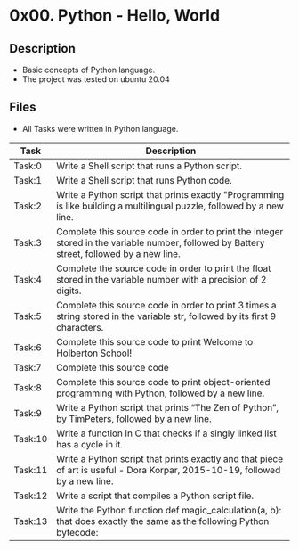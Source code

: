 # 0x00. Python - Hello, World

## Description
- Basic concepts of Python language.
- The project was tested on ubuntu 20.04

## Files
- All Tasks were written in Python language.

| Task | Description |
| ---- | ----------- |
| Task:0 | Write a Shell script that runs a Python script. |
| Task:1 | Write a Shell script that runs Python code. |
| Task:2 | Write a Python script that prints exactly "Programming is like building a multilingual puzzle, followed by a new line. |
| Task:3 | Complete this source code in order to print the integer stored in the variable number, followed by Battery street, followed by a new line. |
| Task:4 | Complete the source code in order to print the float stored in the variable number with a precision of 2 digits. |
| Task:5 | Complete this source code in order to print 3 times a string stored in the variable str, followed by its first 9 characters. |
| Task:6 | Complete this source code to print Welcome to Holberton School! | 
| Task:7 | Complete this source code |
| Task:8 | Complete this source code to print object-oriented programming with Python, followed by a new line. |
| Task:9 | Write a Python script that prints “The Zen of Python”, by TimPeters, followed by a new line. |
| Task:10 | Write a function in C that checks if a singly linked list has a cycle in it. |
| Task:11 | Write a Python script that prints exactly and that piece of art is useful - Dora Korpar, 2015-10-19, followed by a new line. |
| Task:12 | Write a script that compiles a Python script file. |
| Task:13 | Write the Python function def magic_calculation(a, b): that does exactly the same as the following Python bytecode: |
